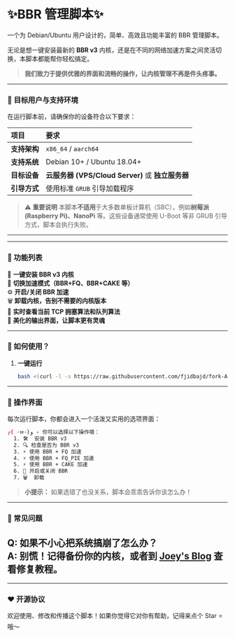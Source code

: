 # ✨BBR 管理脚本✨  

一个为 Debian/Ubuntu 用户设计的，简单、高效且功能丰富的 BBR 管理脚本。

无论是想一键安装最新的 **BBR v3** 内核，还是在不同的网络加速方案之间灵活切换，本脚本都能帮你轻松搞定。

> **我们致力于提供优雅的界面和流畅的操作，让内核管理不再是件头疼事。**

---

### 🎯 **目标用户与支持环境**

在运行脚本前，请确保你的设备符合以下要求：

| 项目 | 要求 |
| :--- | :--- |
| **支持架构** | `x86_64` / `aarch64` |
| **支持系统** | Debian 10+ / Ubuntu 18.04+ |
| **目标设备** | **云服务器 (VPS/Cloud Server)** 或 **独立服务器** |
| **引导方式** | 使用标准 `GRUB` 引导加载程序 |

> ⚠️ **重要说明**
> 本脚本**不适用**于大多数单板计算机（SBC），例如**树莓派 (Raspberry Pi)、NanoPi** 等。这些设备通常使用 U-Boot 等非 GRUB 引导方式，脚本会执行失败。

---

---

### 🌟 功能列表  

👑 **一键安装 BBR v3 内核**  
🍰 **切换加速模式（BBR+FQ、BBR+CAKE 等）**  
⚙️ **开启/关闭 BBR 加速**  
🗑️ **卸载内核，告别不需要的内核版本**  
👀 **实时查看当前 TCP 拥塞算法和队列算法**  
🎨 **美化的输出界面，让脚本更有灵魂**  

---

### 🚀 如何使用？

1. **一键运行**  
   ```bash
   bash <(curl -l -s https://raw.githubusercontent.com/fjidbajd/fork-Actions-bbr-v3/refs/heads/main/install.sh)
   ```

---

### 🌟 操作界面  

每次运行脚本，你都会进入一个活泼又实用的选项界面：

```bash
╭( ･ㅂ･)و ✧ 你可以选择以下操作哦：
  1. 🛠️  安装 BBR v3
  2. 🔍 检查是否为 BBR v3
  3. ⚡ 使用 BBR + FQ 加速
  4. ⚡ 使用 BBR + FQ_PIE 加速
  5. ⚡ 使用 BBR + CAKE 加速
  6. 🔧 开启或关闭 BBR
  7. 🗑️  卸载
```

> **小提示：** 如果选错了也没关系，脚本会乖乖告诉你该怎么办！  

---

### 🌟 常见问题  
**Q: 如果不小心把系统搞崩了怎么办？**  
A: 别慌！记得备份你的内核，或者到 [Joey's Blog](https://joeyblog.net) 查看修复教程。
---
---

### ❤️ 开源协议  

欢迎使用、修改和传播这个脚本！如果你觉得它对你有帮助，记得来点个 Star ⭐ 哦～  




